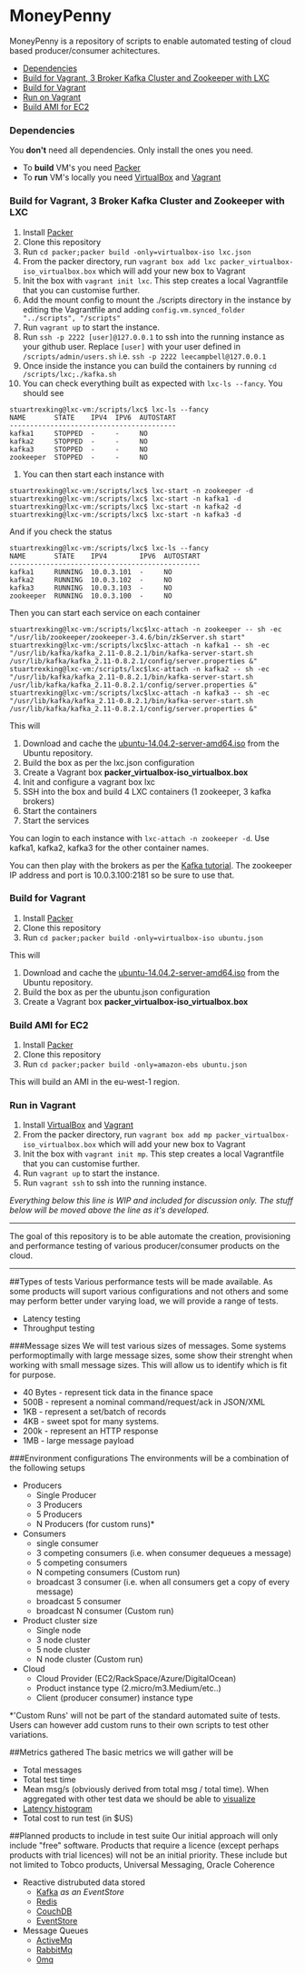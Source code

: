 # MoneyPenny

MoneyPenny is a repository of scripts to enable automated testing of cloud based producer/consumer achitectures.

 * [Dependencies](#dependencies)
 * [Build for Vagrant, 3 Broker Kafka Cluster and Zookeeper with LXC](#build-for-vagrant-lxc)
 * [Build for Vagrant](#build-for-vagrant)
 * [Run on Vagrant](#run-on-vagrant)
 * [Build AMI for EC2](#build-ami-for-ec2)

### Dependencies

You **don't** need all dependencies. Only install the ones you need.

 * To **build**  VM's you need [Packer](https://www.packer.io/)
 * To **run** VM's locally you need [VirtualBox](https://www.virtualbox.org/) and [Vagrant](https://www.vagrantup.com/)

### Build for Vagrant, 3 Broker Kafka Cluster and Zookeeper with LXC

 1. Install [Packer](https://www.packer.io/)
 1. Clone this repository
 1. Run `cd packer;packer build -only=virtualbox-iso lxc.json`
 1. From the packer directory, run `vagrant box add lxc packer_virtualbox-iso_virtualbox.box` which will add your new box to Vagrant
 1. Init the box with `vagrant init lxc`. This step creates a local Vagrantfile that you can customise further.
 1. Add the mount config to mount the ./scripts directory in the instance by editing the Vagrantfile and adding `config.vm.synced_folder "../scripts", "/scripts"`
 1. Run `vagrant up` to start the instance.
 1. Run `ssh -p 2222 [user]@127.0.0.1` to ssh into the running instance as your github user. Replace `[user]` with your user defined in `/scripts/admin/users.sh` i.e. `ssh -p 2222 leecampbell@127.0.0.1`
 1. Once inside the instance you can build the containers by running `cd /scripts/lxc;./kafka.sh`
 1. You can check everything built as expected with `lxc-ls --fancy`. You should see

```
stuartrexking@lxc-vm:/scripts/lxc$ lxc-ls --fancy
NAME       STATE    IPV4  IPV6  AUTOSTART  
-----------------------------------------
kafka1     STOPPED  -     -     NO         
kafka2     STOPPED  -     -     NO         
kafka3     STOPPED  -     -     NO         
zookeeper  STOPPED  -     -     NO 
```

1. You can then start each instance with

```
stuartrexking@lxc-vm:/scripts/lxc$ lxc-start -n zookeeper -d
stuartrexking@lxc-vm:/scripts/lxc$ lxc-start -n kafka1 -d
stuartrexking@lxc-vm:/scripts/lxc$ lxc-start -n kafka2 -d
stuartrexking@lxc-vm:/scripts/lxc$ lxc-start -n kafka3 -d
```

And if you check the status

```
stuartrexking@lxc-vm:/scripts/lxc$ lxc-ls --fancy
NAME       STATE    IPV4        IPV6  AUTOSTART  
-----------------------------------------------
kafka1     RUNNING  10.0.3.101  -     NO         
kafka2     RUNNING  10.0.3.102  -     NO         
kafka3     RUNNING  10.0.3.103  -     NO         
zookeeper  RUNNING  10.0.3.100  -     NO
```

Then you can start each service on each container

```
stuartrexking@lxc-vm:/scripts/lxc$lxc-attach -n zookeeper -- sh -ec "/usr/lib/zookeeper/zookeeper-3.4.6/bin/zkServer.sh start"
stuartrexking@lxc-vm:/scripts/lxc$lxc-attach -n kafka1 -- sh -ec "/usr/lib/kafka/kafka_2.11-0.8.2.1/bin/kafka-server-start.sh /usr/lib/kafka/kafka_2.11-0.8.2.1/config/server.properties &"
stuartrexking@lxc-vm:/scripts/lxc$lxc-attach -n kafka2 -- sh -ec "/usr/lib/kafka/kafka_2.11-0.8.2.1/bin/kafka-server-start.sh /usr/lib/kafka/kafka_2.11-0.8.2.1/config/server.properties &"
stuartrexking@lxc-vm:/scripts/lxc$lxc-attach -n kafka3 -- sh -ec "/usr/lib/kafka/kafka_2.11-0.8.2.1/bin/kafka-server-start.sh /usr/lib/kafka/kafka_2.11-0.8.2.1/config/server.properties &"
```

This will

 1. Download and cache the [ubuntu-14.04.2-server-amd64.iso](http://releases.ubuntu.com/14.04.2/ubuntu-14.04.2-server-amd64.iso) from the Ubuntu repository.
 1. Build the box as per the lxc.json configuration
 1. Create a Vagrant box **packer_virtualbox-iso_virtualbox.box**
 1. Init and configure a vagrant box lxc
 1. SSH into the box and build 4 LXC containers (1 zookeeper, 3 kafka brokers)
 1. Start the containers
 1. Start the services

You can login to each instance with `lxc-attach -n zookeeper -d`. Use kafka1, kafka2, kafka3 for the other container names.

You can then play with the brokers as per the [Kafka tutorial](https://kafka.apache.org/081/documentation.html#quickstart). The zookeeper IP address and port is 10.0.3.100:2181 so be sure to use that.

### Build for Vagrant

 1. Install [Packer](https://www.packer.io/)
 1. Clone this repository
 1. Run `cd packer;packer build -only=virtualbox-iso ubuntu.json`

This will

 1. Download and cache the [ubuntu-14.04.2-server-amd64.iso](http://releases.ubuntu.com/14.04.2/ubuntu-14.04.2-server-amd64.iso) from the Ubuntu repository.
 1. Build the box as per the ubuntu.json configuration
 1. Create a Vagrant box **packer_virtualbox-iso_virtualbox.box**

### Build AMI for EC2

 1. Install [Packer](https://www.packer.io/)
 1. Clone this repository
 1. Run `cd packer;packer build -only=amazon-ebs ubuntu.json`

This will build an AMI in the eu-west-1 region.

### Run in Vagrant

 1. Install [VirtualBox](https://www.virtualbox.org/) and [Vagrant](https://www.vagrantup.com/)
 1. From the packer directory, run `vagrant box add mp packer_virtualbox-iso_virtualbox.box` which will add your new box to Vagrant
 1. Init the box with `vagrant init mp`. This step creates a local Vagrantfile that you can customise further.
 1. Run `vagrant up` to start the instance.
 1. Run `vagrant ssh` to ssh into the running instance.

*Everything below this line is WIP and included for discussion only. The stuff below will be moved above the line as it's developed.*

---

The goal of this repository is to be able automate the creation, provisioning and performance testing of various producer/consumer products on the cloud.

---

##Types of tests
Various performance tests will be made available. As some products will suport various configurations and not others and some may perform better under varying load, we will provide a range of tests.

 * Latency testing
 * Throughput testing

###Message sizes
We will test various sizes of messages. 
Some systems performoptimally with large message sizes, some show their strenght when working with small message sizes.
This will allow us to identify which is fit for purpose.

 * 40 Bytes  - represent tick data in the finance space
 * 500B      - represent a nominal command/request/ack in JSON/XML
 * 1KB       - represent a set/batch of records
 * 4KB       - sweet spot for many systems.
 * 200k      - represent an HTTP response
 * 1MB       - large message payload
 
###Environment configurations
The environments will be a combination of the following setups
 * Producers
   * Single Producer
   * 3 Producers
   * 5 Producers
   * N Producers (for custom runs)* 
 * Consumers
   * single consumer
   * 3 competing consumers (i.e. when consumer dequeues a message)
   * 5 competing consumers 
   * N competing consumers (Custom run)
   * broadcast 3 consumer (i.e. when all consumers get a copy of every message)
   * broadcast 5 consumer 
   * broadcast N consumer (Custom run)
 * Product cluster size
   * Single node
   * 3 node cluster
   * 5 node cluster
   * N node cluster (Custom run)
 * Cloud
   * Cloud Provider (EC2/RackSpace/Azure/DigitalOcean)
   * Product instance type (2.micro/m3.Medium/etc..)
   * Client (producer consumer) instance type
 
*'Custom Runs' will not be part of the standard automated suite of tests. Users can however add custom runs to their own scripts to test other variations.
 

##Metrics gathered
The basic metrics we will gather will be 
 * Total messages 
 * Total test time
 * Mean msg/s (obviously derived from total msg / total time). When aggregated with other test data we should be able to [visualize](http://leecampbell.blogspot.co.uk/2014/01/replaysubject-performance-improvements.html)
 * [Latency histogram](https://github.com/HdrHistogram/HdrHistogram)
 * Total cost to run test (in $US)

##Planned products to include in test suite
Our initial approach will only include "free" software.
Products that require a licence (except perhaps products with trial licences) will not be an initial priority.
These include but not limited to Tobco products, Universal Messaging, Oracle Coherence

 * Reactive distrubuted data stored
   * [Kafka](http://kafka.apache.org/) _as an EventStore_
   * [Redis](http://redis.io/)
   * [CouchDB](http://couchdb.apache.org/)
   * [EventStore](geteventstore.com)
 * Message Queues 
   * [ActiveMq](http://activemq.apache.org/)
   * [RabbitMq](http://www.rabbitmq.com/)
   * [0mq](http://zeromq.org/)
